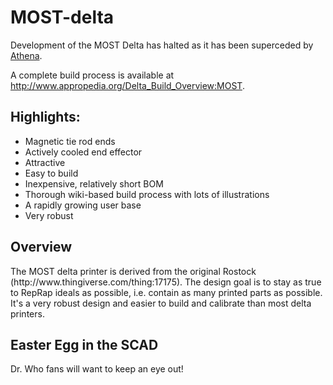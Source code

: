 MOST-delta
==========
Development of the MOST Delta has halted as it has been superceded by <a href="https://github.com/phidiasllc/athena">Athena</a>.

A complete build process is available at http://www.appropedia.org/Delta_Build_Overview:MOST.

<h2>Highlights:</h2>
<ul>
<li>Magnetic tie rod ends</li>
<li>Actively cooled end effector</li>
<li>Attractive</li>
<li>Easy to build</li>
<li>Inexpensive, relatively short BOM</li>
<li>Thorough wiki-based build process with lots of illustrations</li>
<li>A rapidly growing user base</li>
<li>Very robust</li>
</ul>

<h2>Overview</h2>
The MOST delta printer is derived from the original Rostock (http://www.thingiverse.com/thing:17175). The design goal is to stay as true to RepRap ideals as possible, i.e. contain as many printed parts as possible. It's a very robust design and easier to build and calibrate than most delta printers.

<h2>Easter Egg in the SCAD</h2>
Dr. Who fans will want to keep an eye out!

